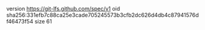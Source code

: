version https://git-lfs.github.com/spec/v1
oid sha256:331efb7c88ca25e3cade705245573b3cfb2dc626d4db4c87941576df46473f54
size 61
